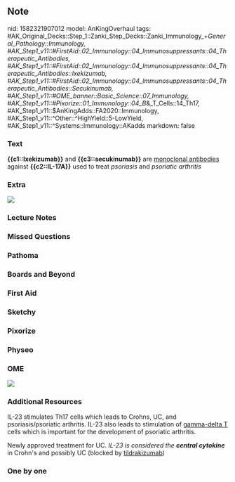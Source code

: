 ## Note
nid: 1582321907012
model: AnKingOverhaul
tags: #AK_Original_Decks::Step_1::Zanki_Step_Decks::Zanki_Immunology_+_General_Pathology::Immunology, #AK_Step1_v11::#FirstAid::02_Immunology::04_Immunosuppressants::04_Therapeutic_Antibodies, #AK_Step1_v11::#FirstAid::02_Immunology::04_Immunosuppressants::04_Therapeutic_Antibodies::Ixekizumab, #AK_Step1_v11::#FirstAid::02_Immunology::04_Immunosuppressants::04_Therapeutic_Antibodies::Secukinumab, #AK_Step1_v11::#OME_banner::Basic_Science::07_Immunology, #AK_Step1_v11::#Pixorize::01_Immunology::04_B_&_T_Cells::14_Th17, #AK_Step1_v11::$AnKingAdds::FA2020::Immunology, #AK_Step1_v11::^Other::^HighYield::5-LowYield, #AK_Step1_v11::^Systems::Immunology::AKadds
markdown: false

### Text
<b>{{c1::Ixekizumab}}</b> and <b>{{c3::secukinumab}}</b> are
<u>monoclonal antibodies</u> against <b>{{c2::IL-17A}}</b> used to
treat <i>psoriasis</i> and <i>psoriatic arthritis</i>

### Extra
<img src="paste-d0d16e877abc94d688391779fe9800e75aa7f85c.jpg">

### Lecture Notes


### Missed Questions


### Pathoma


### Boards and Beyond


### First Aid


### Sketchy


### Pixorize


### Physeo


### OME
<div class="ome-widget">
  <a href=
  "https://onlinemeded.org/spa/immunology?ref=anki"><img src=
  "_OME_AnkiFlashcards_Topic_4.png"></a>
</div>

### Additional Resources
IL-23 stimulates Th17 cells which leads to Crohns, UC, and
psoriasis/psoriatic arthritis. IL-23 also leads to stimulation of
<u>gamma-delta T</u> cells which is important for the development
of psoriatic arthritis.
<div>
  Newly approved treatment for UC. <i>IL-23 is considered the
  <b>central cytokine</b></i> in Crohn's and possibly UC (blocked
  by <u>tildrakizumab</u>)
</div>

### One by one

